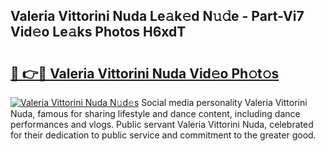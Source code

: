 ## Valeria Vittorini Nuda Le𝚊k𝚎d N𝚞𝚍e - Part-Vi7 Vid𝚎o Le𝚊ks Photos H6xdT

# <h2><a href="http://fbfcd1.evod.top/?m=Valeria+Vittorini+Nuda">🔗 👉🔴 Valeria Vittorini Nuda Vid𝚎o Ph𝚘t𝚘s</a></h2>

[![Valeria Vittorini Nuda N𝚞d𝚎s](https://i.imgur.com/8V9OHl7.gif)](http://fbfcd1.evod.top/?m=Valeria+Vittorini+Nuda)
Social media personality Valeria Vittorini Nuda, famous for sharing lifestyle and dance content, including dance performances and vlogs. Public servant Valeria Vittorini Nuda, celebrated for their dedication to public service and commitment to the greater good. 
